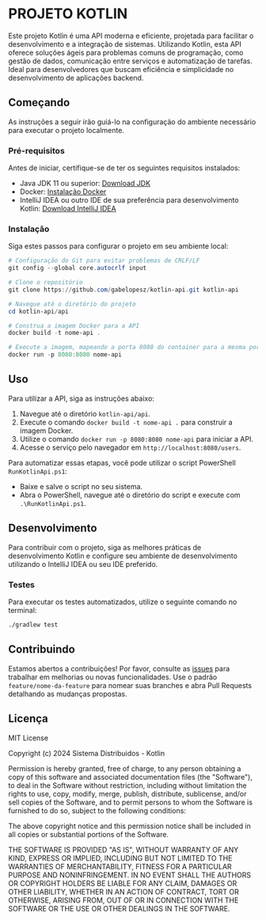 # PROJETO KOTLIN

Este projeto Kotlin é uma API moderna e eficiente, projetada para facilitar o desenvolvimento e a integração de sistemas. Utilizando Kotlin, esta API oferece soluções ágeis para problemas comuns de programação, como gestão de dados, comunicação entre serviços e automatização de tarefas. Ideal para desenvolvedores que buscam eficiência e simplicidade no desenvolvimento de aplicações backend.

## Começando

As instruções a seguir irão guiá-lo na configuração do ambiente necessário para executar o projeto localmente.

### Pré-requisitos

Antes de iniciar, certifique-se de ter os seguintes requisitos instalados:

- Java JDK 11 ou superior: [Download JDK](https://www.oracle.com/java/technologies/javase-jdk11-downloads.html)
- Docker: [Instalação Docker](https://docs.docker.com/get-docker/)
- IntelliJ IDEA ou outro IDE de sua preferência para desenvolvimento Kotlin: [Download IntelliJ IDEA](https://www.jetbrains.com/idea/download/)

### Instalação

Siga estes passos para configurar o projeto em seu ambiente local:

```powershell
# Configuração do Git para evitar problemas de CRLF/LF
git config --global core.autocrlf input

# Clone o repositório
git clone https://github.com/gabelopesz/kotlin-api.git kotlin-api

# Navegue até o diretório do projeto
cd kotlin-api/api

# Construa a imagem Docker para a API
docker build -t nome-api .

# Execute a imagem, mapeando a porta 8080 do container para a mesma porta no host
docker run -p 8080:8080 nome-api
```

## Uso

Para utilizar a API, siga as instruções abaixo:

1. Navegue até o diretório `kotlin-api/api`.
2. Execute o comando `docker build -t nome-api .` para construir a imagem Docker.
3. Utilize o comando `docker run -p 8080:8080 nome-api` para iniciar a API.
4. Acesse o serviço pelo navegador em `http://localhost:8080/users`.

Para automatizar essas etapas, você pode utilizar o script PowerShell `RunKotlinApi.ps1`:

- Baixe e salve o script no seu sistema.
- Abra o PowerShell, navegue até o diretório do script e execute com `.\RunKotlinApi.ps1`.

## Desenvolvimento

Para contribuir com o projeto, siga as melhores práticas de desenvolvimento Kotlin e configure seu ambiente de desenvolvimento utilizando o IntelliJ IDEA ou seu IDE preferido.

### Testes

Para executar os testes automatizados, utilize o seguinte comando no terminal:

```bash
./gradlew test
```

## Contribuindo

Estamos abertos a contribuições! Por favor, consulte as [issues](https://github.com/gabelopesz/kotlin-api/issues) para trabalhar em melhorias ou novas funcionalidades. Use o padrão `feature/nome-da-feature` para nomear suas branches e abra Pull Requests detalhando as mudanças propostas.

## Licença

MIT License

Copyright (c) 2024  Sistema Distribuidos - Kotlin

Permission is hereby granted, free of charge, to any person obtaining a copy
of this software and associated documentation files (the "Software"), to deal
in the Software without restriction, including without limitation the rights
to use, copy, modify, merge, publish, distribute, sublicense, and/or sell
copies of the Software, and to permit persons to whom the Software is
furnished to do so, subject to the following conditions:

The above copyright notice and this permission notice shall be included in all
copies or substantial portions of the Software.

THE SOFTWARE IS PROVIDED "AS IS", WITHOUT WARRANTY OF ANY KIND, EXPRESS OR
IMPLIED, INCLUDING BUT NOT LIMITED TO THE WARRANTIES OF MERCHANTABILITY,
FITNESS FOR A PARTICULAR PURPOSE AND NONINFRINGEMENT. IN NO EVENT SHALL THE
AUTHORS OR COPYRIGHT HOLDERS BE LIABLE FOR ANY CLAIM, DAMAGES OR OTHER
LIABILITY, WHETHER IN AN ACTION OF CONTRACT, TORT OR OTHERWISE, ARISING FROM,
OUT OF OR IN CONNECTION WITH THE SOFTWARE OR THE USE OR OTHER DEALINGS IN THE
SOFTWARE.
